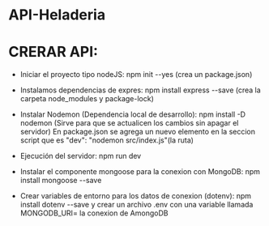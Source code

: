 # API-Heladeria

# CRERAR API:

- Iniciar el proyecto tipo nodeJS: npm init --yes (crea un package.json)

- Instalamos dependencias de expres: npm install express --save (crea la carpeta node_modules y package-lock)

- Instalar Nodemon (Dependencia local de desarrollo): npm install -D nodemon (Sirve para que se actualicen los cambios sin apagar el servidor)
  En package.json se agrega un nuevo elemento en la seccion script que es "dev": "nodemon src/index.js"(la ruta)

- Ejecución del servidor: npm run dev

- Instalar el componente mongoose para la conexion con MongoDB: npm install mongoose --save

- Crear variables de entorno para los datos de conexion (dotenv): npm install dotenv --save
  y crear un archivo .env con una variable llamada MONGODB_URI= la conexion de AmongoDB
